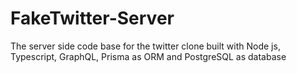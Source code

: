 # FakeTwitter-Server
The server side code base for the twitter clone built with Node js, Typescript, GraphQL, Prisma as ORM and PostgreSQL as database
